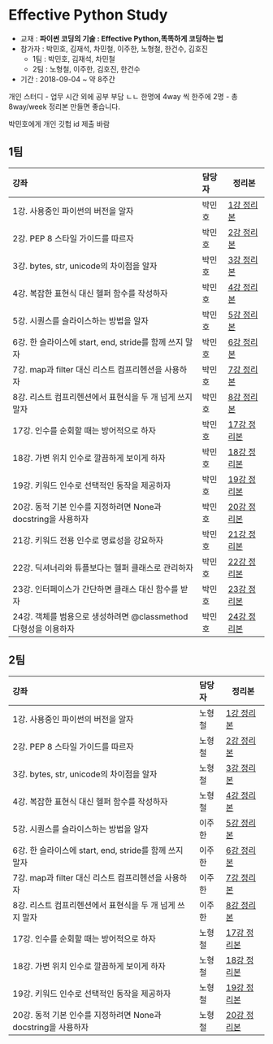 # Effective Python Study
* 교재 : **파이썬 코딩의 기술 : Effective Python,똑똑하게 코딩하는 법**
* 참가자 : 박민호, 김재석, 차민철, 이주한, 노형철, 한건수, 김호진
   * 1팀 : 박민호, 김재석, 차민철
   * 2팀 : 노형철, 이주한, 김호진, 한건수
* 기간 : 2018-09-04 ~ 약 8주간

개인 스터디 - 업무 시간 외에 공부
부담 ㄴㄴ
한명에 4way 씩 한주에 2명 - 총 8way/week
정리본 만들면 좋습니다.

박민호에게 개인 깃헙 id 제출 바람


## 1팀

| 강좌           | 담당자         | 정리본            |
| :------------ | :----------- | ------------------- |
| 1강. 사용중인 파이썬의 버전을 알자    | 박민호 | [1강 정리본](./team1/BetterWay1-python_version-minhopark.md)    |
| 2강. PEP 8 스타일 가이드를 따르자 | 박민호 | [2강 정리본](./team1/Betterway2-pep8guide-minhopark.md)|
| 3강. bytes, str, unicode의 차이점을 알자    | 박민호  | [3강 정리본](./team1/BetterWay3-bytes_str_unicode-minhopark.md)  |
| 4강. 복잡한 표현식 대신 헬퍼 함수를 작성하자   | 박민호  | [4강 정리본](./team1/BetterWay4-using_helper_function-minhopark.md)  |
| 5강. 시퀀스를 슬라이스하는 방법을 알자   | 박민호  | [5강 정리본](./team1/BetterWay5-sequence_slice-minhopark.md)  |
| 6강. 한 슬라이스에 start, end, stride를 함께 쓰지 말자   | 박민호  | [6강 정리본](./team1/BetterWay6-minhopark.md)  |
| 7강. map과 filter 대신 리스트 컴프리헨션을 사용하자   | 박민호  | [7강 정리본](./team1/BetterWay7-minhopark.md)  |
| 8강. 리스트 컴프리헨션에서 표현식을 두 개 넘게 쓰지 말자   | 박민호  | [8강 정리본](./team1/BetterWay8-minhopark.md)  |
| 17강. 인수를 순회할 때는 방어적으로 하자   | 박민호  | [17강 정리본](./team1/python_code/betterway17_minhopark.ipynb)  |
| 18강. 가변 위치 인수로 깔끔하게 보이게 하자   | 박민호  | [18강 정리본](./team1/python_code/betterway18_minhopark.ipynb)  |
| 19강. 키워드 인수로 선택적인 동작을 제공하자   | 박민호  | [19강 정리본](./team1/python_code/betterway19_minhopark.ipynb)  |
| 20강. 동적 기본 인수를 지정하려면 None과 docstring을 사용하자 | 박민호  | [20강 정리본](./team1/python_code/betterway20_minhopark.ipynb) |
| 21강. 키워드 전용 인수로 명료성을 강요하자 | 박민호  | [21강 정리본](./team1/python_code/betterway21_minhopark.ipynb) |
| 22강. 딕셔너리와 튜플보다는 헬퍼 클래스로 관리하자 | 박민호  | [22강 정리본](./team1/python_code/betterway22_minhopark.ipynb) |
| 23강. 인터페이스가 간단하면 클래스 대신 함수를 받자 | 박민호  | [23강 정리본](./team1/python_code/betterway23_minhopark.ipynb) |
| 24강. 객체를 범용으로 생성하려면 @classmethod 다형성을 이용하자 | 박민호  | [24강 정리본](./team1/python_code/betterway24_minhopark.ipynb) |








## 2팀

| 강좌           | 담당자         | 정리본            |
| :------------ | :----------- | ------------------- |
| 1강. 사용중인 파이썬의 버전을 알자    | 노형철 | [1강 정리본](https://hcnoh.github.io/2018-09-09-effective-python-way01)    |
| 2강. PEP 8 스타일 가이드를 따르자    | 노형철 | [2강 정리본](https://hcnoh.github.io/2018-09-09-effective-python-way02)    |
| 3강. bytes, str, unicode의 차이점을 알자    | 노형철 | [3강 정리본](https://hcnoh.github.io/2018-09-09-effective-python-way03)    |
| 4강. 복잡한 표현식 대신 헬퍼 함수를 작성하자    | 노형철 | [4강 정리본](https://hcnoh.github.io/2018-09-11-effective-python-way04)    |
| 5강. 시퀀스를 슬라이스하는 방법을 알자   | 이주한  | [5강 정리본](./team2/BetterWay5-sequence_slice.md)  |
| 6강. 한 슬라이스에 start, end, stride를 함께 쓰지 말자   | 이주한  | [6강 정리본](./team2/BetterWay6-single_slice.md)  |
| 7강. map과 filter 대신 리스트 컴프리헨션을 사용하자   | 이주한  | [7강 정리본](./team2/BetterWay7-List_Comprehensions_1.md)  |
| 8강. 리스트 컴프리헨션에서 표현식을 두 개 넘게 쓰지 말자   | 이주한  | [8강 정리본](./team2/BetterWay8-List_Comprehensions_2.md)  |
| 17강. 인수를 순회할 때는 방어적으로 하자   | 노형철  | [17강 정리본](https://hcnoh.github.io/2018-09-27-effective-python-way17)  |
| 18강. 가변 위치 인수로 깔끔하게 보이게 하자   | 노형철  | [18강 정리본](https://hcnoh.github.io/2018-09-28-effective-python-way18)  |
| 19강. 키워드 인수로 선택적인 동작을 제공하자   | 노형철  | [19강 정리본](https://hcnoh.github.io/2018-09-29-effective-python-way19)  |
| 20강. 동적 기본 인수를 지정하려면 None과 docstring을 사용하자   | 노형철  | [20강 정리본](https://hcnoh.github.io/2018-09-30-effective-python-way20)  |
